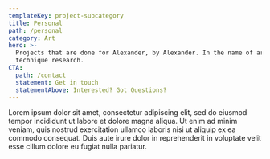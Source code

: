 ```yaml
---
templateKey: project-subcategory
title: Personal
path: /personal
category: Art
hero: >-
  Projects that are done for Alexander, by Alexander. In the name of art
  technique research. 
CTA:
  path: /contact
  statement: Get in touch
  statementAbove: Interested? Got Questions?
---
```

Lorem ipsum dolor sit amet, consectetur adipiscing elit, sed do eiusmod tempor incididunt ut labore et dolore magna aliqua. Ut enim ad minim veniam, quis nostrud exercitation ullamco laboris nisi ut aliquip ex ea commodo consequat. Duis aute irure dolor in reprehenderit in voluptate velit esse cillum dolore eu fugiat nulla pariatur.

